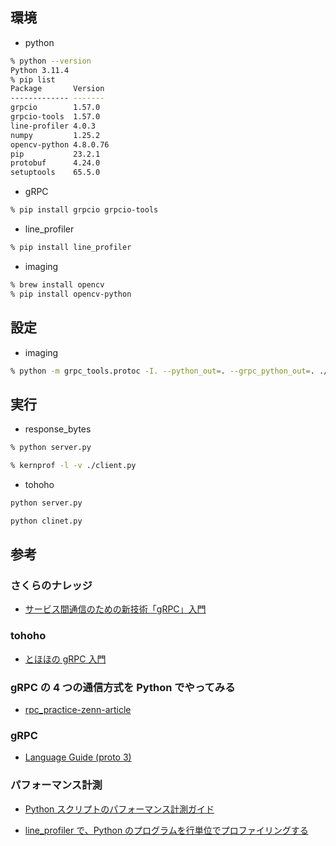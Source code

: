 ## 環境

- python

```bash
% python --version
Python 3.11.4
% pip list
Package       Version
------------- -------
grpcio        1.57.0
grpcio-tools  1.57.0
line-profiler 4.0.3
numpy         1.25.2
opencv-python 4.8.0.76
pip           23.2.1
protobuf      4.24.0
setuptools    65.5.0
```

- gRPC

```bash
% pip install grpcio grpcio-tools
```

- line_profiler

```bash
% pip install line_profiler
```

- imaging

```bash
% brew install opencv
% pip install opencv-python
```

## 設定

- imaging

```bash
% python -m grpc_tools.protoc -I. --python_out=. --grpc_python_out=. ./api/imaging.proto
```

## 実行

- response_bytes

```bash
% python server.py
```

```bash
% kernprof -l -v ./client.py
```

- tohoho

```bash
python server.py
```

```bash
python clinet.py
```

## 参考

### さくらのナレッジ

- [サービス間通信のための新技術「gRPC」入門](https://knowledge.sakura.ad.jp/24059/)

### tohoho

- [とほほの gRPC 入門](https://www.tohoho-web.com/ex/grpc.html)

### gRPC の 4 つの通信方式を Python でやってみる

- [rpc_practice-zenn-article](https://zenn.dev/kumamoto/articles/0596ed47f33965)

### gRPC

- [Language Guide (proto 3)](https://protobuf.dev/programming-guides/proto3/)

### パフォーマンス計測

- [Python スクリプトのパフォーマンス計測ガイド](https://yakst.com/ja/posts/42)

- [line_profiler で、Python のプログラムを行単位でプロファイリングする](https://kazuhira-r.hatenablog.com/entry/2019/04/13/182005)
